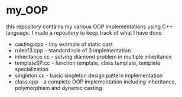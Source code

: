 # my_OOP
this repository contains my various OOP implementations using C++ language. I made a repository to keep track of what I have done

* casting.cpp - tiny example of static cast
* ruleof3.cpp - standard rule of 3 implementation
* inheritance.cc - solving diamond problem in multiple inheritance
* templateSP.cc - function template, class template, template specialization
* singleton.cc - basic singleton design pattern implementation
* class.cpp - a complete OOP implementation including inheritance, polymorphism and dynamic casting
